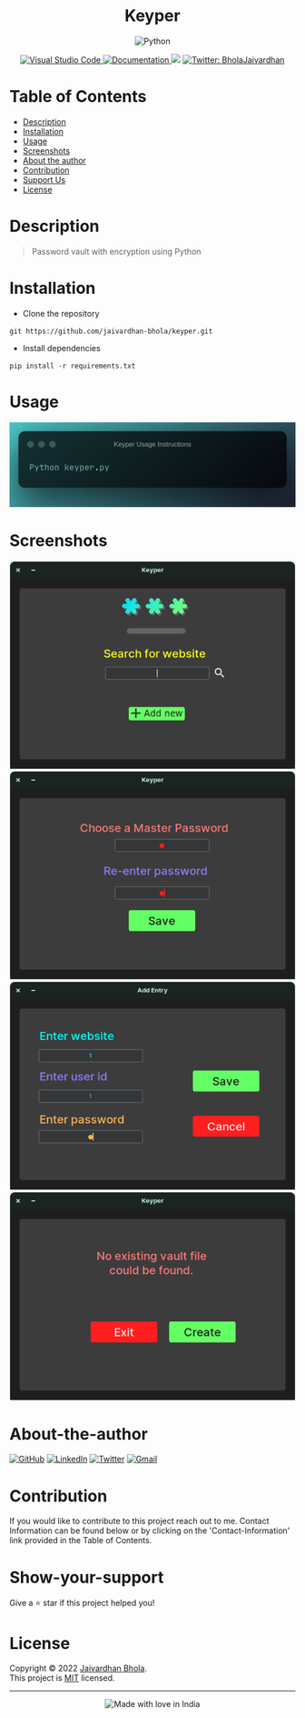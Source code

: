<h1 align="center">Keyper</h1>
  <div align = "center">
  <a>
  <img src ="http://ForTheBadge.com/images/badges/made-with-python.svg" alt ="Python"/>
    </a>
    </div>
  <p align = "center">
<a href = 'https://code.visualstudio.com/'>
  <img alt ='Visual Studio Code' src='https://img.shields.io/badge/Visual%20Studio%20Code-0078d7.svg'/>
  </a>
  <a href="https://github.com/jaivardhan-bhola/keyper" target="_blank">
  <img alt="Documentation" src="https://img.shields.io/badge/documentation-yes-brightgreen.svg" />
</a>
<a href="undefined"><img src="https://img.shields.io/badge/License-undefined-brightgreen.svg"></a> 
<a href="https://twitter.com/BholaJaivardhan" target="_blank">
<img alt="Twitter: BholaJaivardhan" src="https://img.shields.io/twitter/follow/BholaJaivardhan.svg?style=social" />
</a>
</p>

# Table of Contents
- [Description](#description)
- [Installation](#installation)
- [Usage](#usage)
- [Screenshots](#screenshots)
- [About the author](#about-the-author)
- [Contribution](#contribution)
- [Support Us](#show-your-support)
- [License](#license)

# Description
> Password vault with encryption using Python

# Installation
- Clone the repository

```
git https://github.com/jaivardhan-bhola/keyper.git
```
- Install dependencies 

```
pip install -r requirements.txt
```


# Usage
<img src ='https://github.com/jaivardhan-bhola/keyper/blob/main/assets/Keyper_Usage_Instructions.png?raw=true'/>

# Screenshots
<img src="https://github.com/jaivardhan-bhola/keyper/blob/main/screenshots/Keyper1.png?raw=true"/>
<img src="https://github.com/jaivardhan-bhola/keyper/blob/main/screenshots/Keyper2.png?raw=true"/>
<img src="https://github.com/jaivardhan-bhola/keyper/blob/main/screenshots/Keyper3.png?raw=true"/>
<img src="https://github.com/jaivardhan-bhola/keyper/blob/main/screenshots/Keyper4.png?raw=true"/>

# About-the-author
[![GitHub](https://img.shields.io/badge/github-%23121011.svg?style=for-the-badge&logo=github&logoColor=white)](https://github.com/jaivardhan-bhola)
[![LinkedIn](https://img.shields.io/badge/linkedin-%230077B5.svg?style=for-the-badge&logo=linkedin&logoColor=white)](https://linkedin.com/in/jaivardhan-bhola-773944214)
[![Twitter](https://img.shields.io/badge/BholaJaivardhan-%231DA1F2.svg?style=for-the-badge&logo=Twitter&logoColor=white)](https://twitter.com/BholaJaivardhan)
[![Gmail](https://img.shields.io/badge/Gmail-D14836?style=for-the-badge&logo=gmail&logoColor=white)](mailto:jaivardhan.bhola@gmail.com)

# Contribution
If you would like to contribute to this project reach out to me. Contact Information can be found below or by clicking on the 'Contact-Information' link provided in the Table of Contents.

# Show-your-support
Give a ⭐️ star if this project helped you!

# License
Copyright © 2022 [Jaivardhan Bhola](https://github.com/jaivardhan-bhola).<br />
This project is [MIT](https://github.com/jaivardhan-bhola/keyper/blob/main/LICENSE) licensed.
***
<div align = "center"><img src="https://madewithlove.now.sh/in?heart=true&colorA=%23505050&colorB=%235032b4&template=for-the-badge&text=India" alt="Made with love in India"></div>

